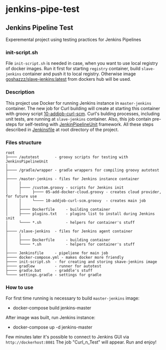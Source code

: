 # jenkins-pipe-test

## Jenkins Pipeline Test

Experemental project using testing practices for Jenkins Pipelines

### init-script.sh

File `init-script.sh` is needed in case, when you want to use local registry of docker images. Run it first for starting `registry` container, build `slave-jenkins` container and push it to local registry. Otherwise image [goshazzz/slave-jenkins:latest](https://hub.docker.com/repository/docker/goshazzz/slave-jenkins) from dockers hub will be used.

### Description

This project use Docker for running Jenkins instance in `master-jenkins` container. The new job for Curl building will create at starting this container with groovy script [10-addjob-curl-scm](https://github.com/yegor-sokolovskiy/jenkins-pipe-test/blob/master/master-jenkins/custom.groovy/10-addjob-curl-scm.groovy). Curl's bulding processes, including unit tests, are running at `slave-jenkins` container. 
Also, this job contain pre-steps for self-testing with [JenkinPipelineUnit](https://github.com/jenkinsci/JenkinsPipelineUnit) framework. All these steps described in [Jenkinsfile](https://github.com/yegor-sokolovskiy/jenkins-pipe-test/blob/master/Jenkinsfile) at root directory of the project.

### Files structure
```
root
├──── /autotest       - groovy scripts for testing with JenkinsPipelineUnit
│
├──── /gradle/wrapper - gradle wrappers for compiling groovy autotest
│
├──── /master-jenkins - files for Jenkins instance container
│     |
│     ├──── /custom.groovy - scripts for Jenkins init
│     │     ├──── 05-add-docker-cloud.groovy - creates cloud provider, for future use
│     │     └──── 10-addjob-curl-scm.groovy  - creates main job
│     │
│     ├──── Dockerfile     - building container
│     ├──── plugins.txt    - plugins list to install during Jenkins init
│     └──── *.sh           - helpers for container's stuff
│
├──── /slave-jenkins  - files for Jenkins agent container  
│     │
│     ├──── Dockerfile     - building container
│     └──── *.sh           - helpers for container's stuff
│
├──── Jenkinsfile     - pipeliene for main job
├──── docker-compose.yml - makes docker more friendly
├──── init-script.sh  - for creating and storing skave-jenkins image
├──── gradlew         - runner for autotest
├──── gradle.bat      - graddle's stuff
└──── settings.gradle - settings for gradle
```

### How to use

For first time running is necessary to build `master-jenkins` image:
*  docker-compose build jenkins-master

After image was built, run Jenkins instance:
*  docker-compose up -d jenkins-master

Few minutes later it's possible to connect to Jenkins GUI via `http://dockerhost:8081`
The job "Curl_n_Test" will appear. Run and enjoy!



